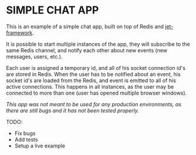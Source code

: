 # SIMPLE CHAT APP

This is an example of a simple chat app, built on top of Redis and [jet-framework](https://github.com/ivan-jukic/jet-framework).

It is possible to start multiple instances of the app, they will subscribe to the same Redis channel, and notify
each other about new events (new messages, users, etc.).

Each user is assigned a temporary id, and all of his socket connection id's are stored in Redis. When the user has to be
notified about an event, his socket id's are loaded from the Redis, and event is emitted to all of his active connections.
This happens in all instances, as the user may be connected to more than one (user has opened multiple browser windows).

*This app was not meant to be used for any production environments, as there are still bugs and it has not been tested
properly.*

TODO:

* Fix bugs
* Add tests
* Setup a live example